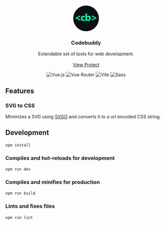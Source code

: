 <!-- PROJECT LOGO -->
<br />
<div align="center">
  <a href="https://github.com/jakob-meyer/codebuddy">
    <img src="src/assets/logo.svg" alt="Logo" width="80" height="80">
  </a>

  <h3 align="center">Codebuddy</h3>

  <p align="center">
    Extendable set of tools for web development.
    <br />
    <br />
    <a href="https://jakob-meyer.github.io/codebuddy/">View Project</a>
  </p>
  <p align="center">
    <img src="https://img.shields.io/badge/-Vue.js-black?logo=Vue.js" alt="Vue.js">
    <img src="https://img.shields.io/badge/-Vue%20Router-black?logo=Vue.js" alt="Vue Router">
    <img src="https://img.shields.io/badge/-Vite-black?logo=Vite" alt="Vite">
    <img src="https://img.shields.io/badge/-Sass-black?logo=Sass" alt="Sass">
  </p>
</div>

## Features

### SVG to CSS

Minimizes a SVG using [SVGO](https://github.com/svg/svgo) and converts it to a url encoded CSS string.

## Development

```
npm install
```

### Compiles and hot-reloads for development

```
npm run dev
```

### Compiles and minifies for production

```
npm run build
```

### Lints and fixes files

```
npm run lint
```
